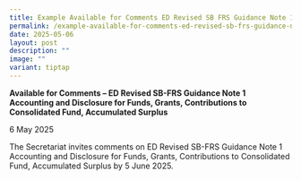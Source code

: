 ```yaml
---
title: Example Available for Comments ED Revised SB FRS Guidance Note 1
permalink: /example-available-for-comments-ed-revised-sb-frs-guidance-note-1/
date: 2025-05-06
layout: post
description: ""
image: ""
variant: tiptap
---
```

<p><strong>Available for Comments – ED Revised SB-FRS Guidance Note 1 Accounting and Disclosure for Funds, Grants, Contributions to Consolidated Fund, Accumulated Surplus</strong>
</p>
<p></p>
<p>6 May 2025</p>
<p></p>
<p>The Secretariat invites comments on ED Revised SB-FRS Guidance Note 1
Accounting and Disclosure for Funds, Grants, Contributions to Consolidated
Fund, Accumulated Surplus by 5 June 2025.</p>
<p></p>